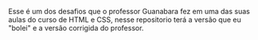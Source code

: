   Esse é um dos desafios que o professor Guanabara fez em uma das suas aulas do curso de HTML e CSS,
nesse repositorio terá a versão que eu "bolei" e a versão corrigida do professor.